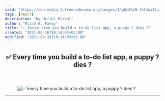 ```yaml
---
card: "https://cdn-media-1.freecodecamp.org/images/1*g6c8GzN-fkt4wi1liJGdhA.jpeg"
tags: [React]
description: "by Hrishi Mittal"
author: "Milad E. Fahmy"
title: "✅ Every time you build a to-do list app, a puppy ? dies ?"
created: "2021-08-16T10:14:03+02:00"
modified: "2021-08-16T10:14:03+02:00"
---
```

<div class="site-wrapper">
<main id="site-main" class="site-main outer">
<div class="inner">
<article class="post-full post tag-react tag-javascript tag-ruby-on-rails tag-web-development tag-programming ">
<header class="post-full-header">
<h1 class="post-full-title">✅ Every time you build a to-do list app, a puppy ? dies ?</h1>
</header>
<figure class="post-full-image">
<picture>
<source media="(max-width: 700px)" sizes="1px" srcset="data:image/gif;base64,R0lGODlhAQABAIAAAAAAAP///yH5BAEAAAAALAAAAAABAAEAAAIBRAA7 1w">
<source media="(min-width: 701px)" sizes="(max-width: 800px) 400px,
(max-width: 1170px) 700px,
1400px" srcset="https://cdn-media-1.freecodecamp.org/images/1*g6c8GzN-fkt4wi1liJGdhA.jpeg 300w,
https://cdn-media-1.freecodecamp.org/images/1*g6c8GzN-fkt4wi1liJGdhA.jpeg 600w,
https://cdn-media-1.freecodecamp.org/images/1*g6c8GzN-fkt4wi1liJGdhA.jpeg 1000w,
https://cdn-media-1.freecodecamp.org/images/1*g6c8GzN-fkt4wi1liJGdhA.jpeg 2000w">
<img onerror="this.style.display='none'" src="https://cdn-media-1.freecodecamp.org/images/1*g6c8GzN-fkt4wi1liJGdhA.jpeg" alt="✅ Every time you build a to-do list app, a puppy ? dies ?">
</picture>
</figure>
<section class="post-full-content">
<div class="post-content medium-migrated-article">
</div>
<hr>
</section>
</article>
</div>
</main>
</div>
<!-- Google Tag Manager (noscript) -->
<!-- End Google Tag Manager (noscript) -->
